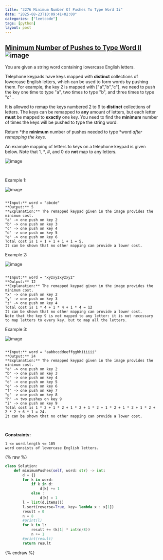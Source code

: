 ```yaml
---
title: "3276 Minimum Number Of Pushes To Type Word Ii"
date: "2025-08-23T10:09:41+02:00"
categories: ["leetcode"]
tags: [python]
layout: post
---
```


## [Minimum Number of Pushes to Type Word II](https://leetcode.com/problems/minimum-number-of-pushes-to-type-word-ii) ![image](https://img.shields.io/badge/Difficulty-Medium-orange)

You are given a string word containing lowercase English letters.

Telephone keypads have keys mapped with **distinct** collections of lowercase English letters, which can be used to form words by pushing them. For example, the key 2 is mapped with ["a","b","c"], we need to push the key one time to type "a", two times to type "b", and three times to type "c" *.*

It is allowed to remap the keys numbered 2 to 9 to **distinct** collections of letters. The keys can be remapped to **any** amount of letters, but each letter **must** be mapped to **exactly** one key. You need to find the **minimum** number of times the keys will be pushed to type the string word.

Return *the **minimum** number of pushes needed to type *word *after remapping the keys*.

An example mapping of letters to keys on a telephone keypad is given below. Note that 1, *, #, and 0 do **not** map to any letters.

![image](https://assets.leetcode.com/uploads/2023/12/26/keypaddesc.png)

 

Example 1:

![image](https://assets.leetcode.com/uploads/2023/12/26/keypadv1e1.png)
```

**Input:** word = "abcde"
**Output:** 5
**Explanation:** The remapped keypad given in the image provides the minimum cost.
"a" -> one push on key 2
"b" -> one push on key 3
"c" -> one push on key 4
"d" -> one push on key 5
"e" -> one push on key 6
Total cost is 1 + 1 + 1 + 1 + 1 = 5.
It can be shown that no other mapping can provide a lower cost.

```

Example 2:

![image](https://assets.leetcode.com/uploads/2023/12/26/keypadv2e2.png)
```

**Input:** word = "xyzxyzxyzxyz"
**Output:** 12
**Explanation:** The remapped keypad given in the image provides the minimum cost.
"x" -> one push on key 2
"y" -> one push on key 3
"z" -> one push on key 4
Total cost is 1 * 4 + 1 * 4 + 1 * 4 = 12
It can be shown that no other mapping can provide a lower cost.
Note that the key 9 is not mapped to any letter: it is not necessary to map letters to every key, but to map all the letters.

```

Example 3:

![image](https://assets.leetcode.com/uploads/2023/12/27/keypadv2.png)
```

**Input:** word = "aabbccddeeffgghhiiiiii"
**Output:** 24
**Explanation:** The remapped keypad given in the image provides the minimum cost.
"a" -> one push on key 2
"b" -> one push on key 3
"c" -> one push on key 4
"d" -> one push on key 5
"e" -> one push on key 6
"f" -> one push on key 7
"g" -> one push on key 8
"h" -> two pushes on key 9
"i" -> one push on key 9
Total cost is 1 * 2 + 1 * 2 + 1 * 2 + 1 * 2 + 1 * 2 + 1 * 2 + 1 * 2 + 2 * 2 + 6 * 1 = 24.
It can be shown that no other mapping can provide a lower cost.

```

 

**Constraints:**

	1 <= word.length <= 105
	word consists of lowercase English letters.

{% raw %}
```python
class Solution:
    def minimumPushes(self, word: str) -> int:
        d = {}
        for k in word:
            if k in d:
                d[k] += 1
            else :
                d[k] = 1
        l = list(d.items())
        l.sort(reverse=True, key= lambda x : x[1])
        result = 0
        n = 8
        #print(l)
        for k in l:
            result += (k[1] * int(n/8))
            n += 1
        #print(result)
        return result
```
{% endraw %}
